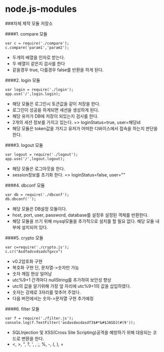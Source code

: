 # node.js-modules

###자체 제작 모듈 저장소

####1. compare 모듈
```
var c = require('./compare');
c.compare('param1','param2');
```
 - 두개의 배열을 인자로 받는다.
 - 두 배열이 같은지 검사를 한다
 - 같을경우 true, 다를경우 false를 반환을 하게 된다.
 
####2. login 모듈
```
var login = require('./login');
app.use('/',login.login);
```
 - 해당 모듈은 로그인시 토큰값을 같이 저장을 한다.
 - 로그인이 성공을 하게되면 세션을 생성하게 된다.
 - 해당 유저가 DB에 저장이 되있는지 검사를 한다.
 - 2개의 세션 정보를 가지고 있는다. => loginStatus=true, user=해당id
 - 해당 모듈은 token값을 가지고 유저가 어떠한 디바이스에서 접속을 하는지 판단을 한다.

####3. logout 모듈
```
var logout = require('./logout');
app.use('/',logout.logout);
```
 - 해당 모듈은 로그아웃을 한다.
 - session정보를 초기화 한다. => loginStatus=false, user=""

####4. dbconf 모듈
```
var db = require('./dbconf');
db.dbconf('');
```
 - 해당 모듈은 DB설정 모듈이다.
 - host, port, user, password, database를 설정후 설정된 객체를 반환한다.
 - 해당 모듈을 쓰기 위해 mysql모듈을 추가적으로 설치를 할 필요 없다. 해당 모듈 내부에 설치되어 있다.

####5. crypto 모듈
```
var c=require('./crypto.js');
c.cr("Asdfadcvdsadsfgxcv")
```
 - v0.2암호화 구현
 - 복호화 구현 단, 문자열->숫자만 가능
 - 숫자 깨짐 현상 일어남
 - utc%9+1 간격마다 nullString를 추가하여 보안성 향상
 - utc의 값을 알기위해 가장 앞 자리에 utc%9+1의 값을 삽입하였다.
 - 숫자는 강제로 3자리를 맞추어 주었다.
 - 다음 버전에서는 숫자->문자열 구현 추가예정

####6. filter 모듈
```
var f = require('./filter.js');
console.log(f.TextFilter('asdasdasdasdf3$#*&#$JASDJ(#(9'));
```
 - SQLInjection 및 XSS(Cross Site Scripting)공격을 예방하기 위해 대응되는 코드로 변환을 한다.
 - <, >, ", ?, ', \, ;, %, -, (, ), =